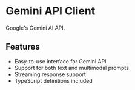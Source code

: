 # Gemini API Client

Google's Gemini AI API.

## Features

- Easy-to-use interface for Gemini API
- Support for both text and multimodal prompts
- Streaming response support
- TypeScript definitions included


